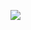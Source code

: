 ![](https://cdn.discordapp.com/attachments/685583064885100568/706960028560785437/crossingbotv1.png)
